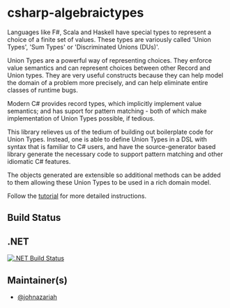 # csharp-algebraictypes

Languages like F#, Scala and Haskell have special types to represent a choice of a finite set of values. These types are variously called 'Union Types', 'Sum Types' or 'Discriminated Unions (DUs)'.

Union Types are a powerful way of representing choices. They enforce value semantics and can represent choices between other Record and Union types. They are very useful constructs because they can help model the domain of a problem more precisely, and can help eliminate entire classes of runtime bugs.

Modern C# provides record types, which implicitly implement value semantics; and has suport for pattern matching - both of which make implementation of Union Types possible, if tedious.

This library relieves us of the tedium of building out boilerplate code for Union Types. Instead, one is able to define Union Types in a DSL with syntax that is familiar to C# users, and have the source-generator based library generate the necessary code to support pattern matching and other idiomatic C# features.

The objects generated are extensible so additional methods can be added to them allowing these Union Types to be used in a rich domain model.

Follow the [tutorial](https://johnazariah.github.io/csharp-algebraictypes/tutorial.html) for more detailed instructions.

## Build Status

 .NET
 ----
[![.NET Build Status](https://img.shields.io/appveyor/ci/johnazariah/csharp-uniontypes/master.svg)](https://ci.appveyor.com/project/johnazariah/csharp-uniontypes)

## Maintainer(s)

- [@johnazariah](https://github.com/johnazariah)
